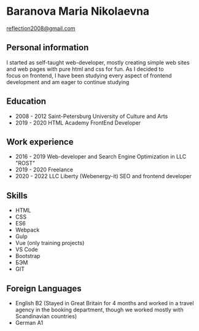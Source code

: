 # Baranova Maria Nikolaevna
[reflection2008@gmail.com](mailto:reflecton2008@gmail.com)
## Personal information

I started as self-taught web-developer, mostly creating simple web sites and web pages with pure html and css for fun. As I decided to  
focus on frontend, I have been studying every aspect of frontend development and am eager to continue studying

## Education 
* 2008 - 2012 Saint-Petersburg University of Culture and Arts
* 2019 - 2020 HTML Academy FrontEnd Developer

## Work experience
* 2016 - 2019 Web-developer and Search Engine Optimization in LLC "ROST"
* 2019 - 2020 Freelance
* 2020 - 2022 LLC Liberty (Webenergy-it) SEO and frontend developer

## Skills
* HTML
* CSS
* ES6
* Webpack
* Gulp
* Vue (only training projects)
* VS Code
* Bootstrap
* БЭМ
* GIT

## Foreign Languages
* English B2 (Stayed in Great Britain for 4 months and worked in a travel agency in the booking department, though we worked mostly with Scandinavian countries)
* German A1